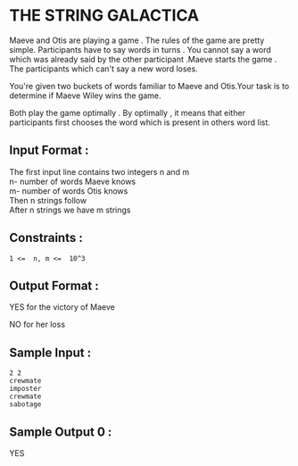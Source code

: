 # THE STRING GALACTICA 

Maeve and Otis are playing a game . The rules of the game are pretty simple. Participants have to say words in turns . You cannot say a word which was already said by the other participant .Maeve starts the game . The participants which can't say a new word loses.

You're given two buckets of words familiar to Maeve and Otis.Your task is to determine if Maeve Wiley wins the game.

Both play the game optimally . By optimally , it means that either participants first chooses the word which is present in others word list.

## Input Format :

The first input line contains two integers n and m   
n- number of words Maeve knows    
m- number of words Otis knows     
Then n strings follow    
After n strings we have m strings    


## Constraints :
```
1 <=  n, m <=  10^3
```

## Output Format :

YES for the victory of Maeve

NO for her loss

## Sample Input :
```
2 2
crewmate
imposter
crewmate
sabotage
```
## Sample Output 0 :
YES